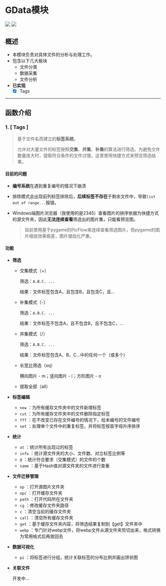 # GData模块

![](https://img.shields.io/badge/Language-Python-green.svg) ![](https://img.shields.io/badge/Type-File_Manage-lightgrey.svg)

## 概述

* 本模块负责对具体文件的分析与处理工作。
* 包含以下几大板块
  * 文件分类
  * 数据采集
  * 文件分析
* **已实现**
  * [x] Tags

---

## 函数介绍

### 1. [ Tags ]

> 基于文件名而建立的**标签系统**。
>
> 允许对大量文件的标签按照**交集**、**并集**、**补集**的算法进行筛选。为避免文件数量庞大时，提取符合条件的文件过慢，这里使用快捷方式来预览筛选结果。

#### 目前的问题

* **编号系统**在遇到重复编号的情况下崩溃

* 排除模式会出现前列标签排除后，**后续标签不存在**于剩余文件中，导致`list out of range...`报错。

* Windows端图片浏览器（我使用的是2345）查看图片的排序依据为快捷方式的源文件夹，因此**无法连续查看**筛选出的图片集，只能看预览图。

  > 目前使用基于pygame的PicFlow来连续查看筛选图片，但pygame的图片缩放效果极差，图片锯齿化严重。

#### 功能

* **筛选**

  * 交集模式（+）

    筛选：`A.B.C. ...`

    结果：文件标签包含A，且包含B，且包含C，且...

  * 补集模式（-）

    筛选：`A.B.C. ...`

    结果：文件标签不包含A，且不包含B，且不包含C，...

  * 并集模式（/）

    筛选：`A.B.C. ...`

    结果：文件标签包含A、B、C...中的任何一个（或多个）

  * 长宽比筛选（sq）

    横向图片 - m；竖向图片 - l；方形图片 - o

  * 提取全部（all）

* **标签编辑**
  * `new` ：为所有缓存文件夹中的文件新增标签
  * `cut` ：为所有缓存文件夹中的文件删除指定标签
  * `fff` ：在不改变已存在文件编号的情况下，给未编号的文件编号
  * `set` ：处理单个文件中的重复标签，并将标签按首字母升序排序
* **统计**
  * `at` ：统计所有出现过的标签
  * `info` ：统计源文件夹的大小、文件数、对立标签比例等
  * `@` ：统计符合要求（交集模式）的文件的个数
  * `same` ：基于Hash值对源文件夹的文件进行查重

* **文件迁移管理**
  * `op`  ：打开源图片文件夹
  * `opc` ：打开缓存文件夹
  * `path` ：打开代码所在文件夹
  * `cg` ：修改缓存文件夹路径
  * `c` ：清空当前的缓存文件夹
  * `call` ：清空所有缓存文件夹
  * `get` ：基于缓存文件夹内容，将筛选结果复制到【get】文件夹中
  * `webp` ：专门针对webp文件，将webp文件从源文件夹剪切出来，格式转换为常用格式后再放回去
* **数据可视化**
  * `pi` ：将标签进行分组，统计关联标签的分布比例并画出饼状图

* **关联文件**

  开发中...

